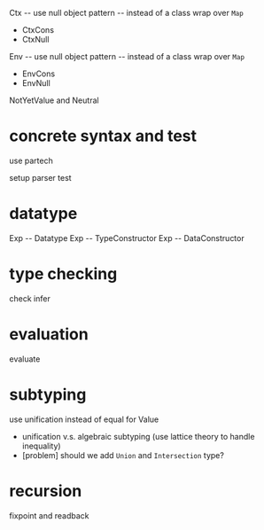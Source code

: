 Ctx -- use null object pattern -- instead of a class wrap over `Map`

- CtxCons
- CtxNull

Env -- use null object pattern -- instead of a class wrap over `Map`

- EnvCons
- EnvNull

NotYetValue and Neutral

# concrete syntax and test

use partech

setup parser test

# datatype

Exp -- Datatype
Exp -- TypeConstructor
Exp -- DataConstructor

# type checking

check
infer

# evaluation

evaluate

# subtyping

use unification instead of equal for Value

- unification v.s. algebraic subtyping (use lattice theory to handle inequality)
- [problem] should we add `Union` and `Intersection` type?

# recursion

fixpoint and readback
